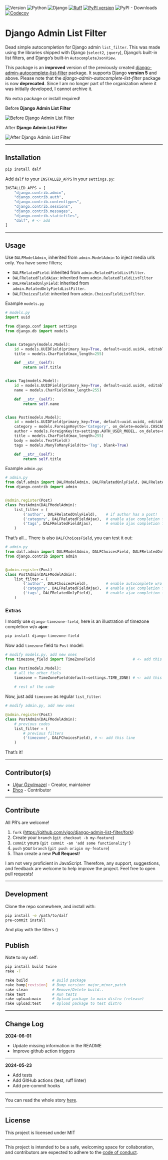 ![Version](https://img.shields.io/badge/version-0.1.0-orange.svg?style=for-the-badge&logo=semver)
![Python](https://img.shields.io/badge/python-3.11+-green.svg?style=for-the-badge&logo=python)
![Django](https://img.shields.io/badge/django-5.0.2-green.svg?style=for-the-badge&logo=django)
[![Ruff](https://img.shields.io/endpoint?style=for-the-badge&url=https://raw.githubusercontent.com/astral-sh/ruff/main/assets/badge/v2.json)](https://github.com/astral-sh/ruff)
[![PyPI version](https://img.shields.io/pypi/v/dalf.svg?style=for-the-badge&logo=pypi)](https://pypi.org/project/dalf/)
![PyPI - Downloads](https://img.shields.io/pypi/dm/dalf?style=for-the-badge&logo=pypi)
[![Codecov](https://img.shields.io/codecov/c/github/vigo/django-admin-list-filter?token=6JRNSB6WN1&style=for-the-badge&logo=codecov)](https://codecov.io/gh/vigo/django-admin-list-filter)


# Django Admin List Filter

Dead simple autocompletion for Django admin `list_filter`. This was made using
the libraries shipped with Django (`select2`, `jquery`), Django’s built-in
list filters, and Django’s built-in `AutocompleteJsonView`.

This package is an **improved** version of the previously created 
[django-admin-autocomplete-list-filter][1] package. It supports Django **version 5** and 
above. Please note that the *django-admin-autocomplete-list-filter* package is 
now **deprecated**. Since I am no longer part of the organization where it was 
initially developed, I cannot archive it.

No extra package or install required!

Before **Django Admin List Filter**

![Before Django Admin List Filter](screens/before-dalf.gif)

After **Django Admin List Filter**

![After Django Admin List Filter](screens/after-dalf.gif?1)

---

## Installation

```bash
pip install dalf
```

Add `dalf` to your `INSTALLED_APPS` in your `settings.py`:

```python
INSTALLED_APPS = [
    "django.contrib.admin",
    "django.contrib.auth",
    "django.contrib.contenttypes",
    "django.contrib.sessions",
    "django.contrib.messages",
    "django.contrib.staticfiles",
    "dalf", # <- add
]
```

---

## Usage

Use `DALFModelAdmin`, inherited from `admin.ModelAdmin` to inject media urls only.
You have some filters;

- `DALFRelatedField`: inherited from `admin.RelatedFieldListFilter`.
- `DALFRelatedFieldAjax`: inherited from `admin.RelatedFieldListFilter`
- `DALFRelatedOnlyField`: inherited from `admin.RelatedOnlyFieldListFilter`.
- `DALFChoicesField`: inherited from `admin.ChoicesFieldListFilter`.

Example `models.py`

```python
# models.py
import uuid

from django.conf import settings
from django.db import models


class Category(models.Model):
    id = models.UUIDField(primary_key=True, default=uuid.uuid4, editable=False)
    title = models.CharField(max_length=255)

    def __str__(self):
        return self.title


class Tag(models.Model):
    id = models.UUIDField(primary_key=True, default=uuid.uuid4, editable=False)
    name = models.CharField(max_length=255)

    def __str__(self):
        return self.name


class Post(models.Model):
    id = models.UUIDField(primary_key=True, default=uuid.uuid4, editable=False)
    category = models.ForeignKey(to='Category', on_delete=models.CASCADE, related_name='posts')
    author = models.ForeignKey(to=settings.AUTH_USER_MODEL, on_delete=models.CASCADE, related_name='posts')
    title = models.CharField(max_length=255)
    body = models.TextField()
    tags = models.ManyToManyField(to='Tag', blank=True)

    def __str__(self):
        return self.title
```

Example `admin.py`:

```python
# admin.py
from dalf.admin import DALFModelAdmin, DALFRelatedOnlyField, DALFRelatedFieldAjax
from django.contrib import admin


@admin.register(Post)
class PostAdmin(DALFModelAdmin):
    list_filter = (
        ('author', DALFRelatedOnlyField),    # if author has a post!
        ('category', DALFRelatedFieldAjax),  # enable ajax completion for category field (FK)
        ('tags', DALFRelatedFieldAjax),      # enable ajax completion for tags field (M2M)
    )
```

That’s all... There is also `DALFChoicesField`, you can test it out:

```python
# admin.py
from dalf.admin import DALFModelAdmin, DALFChoicesField, DALFRelatedOnlyField, DALFRelatedFieldAjax
from django.contrib import admin


@admin.register(Post)
class PostAdmin(DALFModelAdmin):
    list_filter = (
        ('author', DALFChoicesField),        # enable autocomplete w/o ajax (FK)
        ('category', DALFRelatedFieldAjax),  # enable ajax completion for category field (FK)
        ('tags', DALFRelatedOnlyField),      # enable ajax completion for tags field (M2M) if posts has any tag!
    )
```

### Extras

I mostly use `django-timezone-field`, here is an illustration of timezone
completion w/o **ajax**:

```bash
pip install django-timezone-field
```

Now add `timezone` field to `Post` model:

```python
# modify models.py, add new ones
from timezone_field import TimeZoneField                 # <- add this line

class Post(models.Model):
    # all the other fiels
    timezone = TimeZoneField(default=settings.TIME_ZONE) # <- add this line
    
    # rest of the code
```

Now, just add `timezone` as regular `list_filter`:

```python
# modify admin.py, add new ones

@admin.register(Post)
class PostAdmin(DALFModelAdmin):
    # previous codes
    list_filter = (
        # previous filters
        ('timezone', DALFChoicesField), # <- add this line
    )
```

That’s it!

---

## Contributor(s)

* [Uğur Özyılmazel](https://github.com/vigo) - Creator, maintainer
* [Ehco](https://github.com/Ehco1996) - Contributor

---

## Contribute

All PR’s are welcome!

1. `fork` (https://github.com/vigo/django-admin-list-filter/fork)
1. Create your `branch` (`git checkout -b my-feature`)
1. `commit` yours (`git commit -am 'add some functionality'`)
1. `push` your `branch` (`git push origin my-feature`)
1. Than create a new **Pull Request**!

I am not very proficient in JavaScript. Therefore, any support, suggestions,
and feedback are welcome to help improve the project. Feel free to open
pull requests!

---

## Development

Clone the repo somewhere, and install with:

```bash
pip install -e /path/to/dalf
pre-commit install
```

And play with the filters :)

## Publish

Note to my self:

```bash
pip install build twine
rake -T

rake build           # Build package
rake bump[revision]  # Bump version: major,minor,patch
rake clean           # Remove/Delete build..
rake test            # Run tests
rake upload:main     # Upload package to main distro (release)
rake upload:test     # Upload package to test distro
```

---

## Change Log

**2024-06-01**

- Update missing information in the README
- Improve github action triggers

---

**2024-05-23**

- Add tests
- Add GitHub actions (test, ruff linter)
- Add pre-commit hooks

---

You can read the whole story [here][changelog].

---

## License

This project is licensed under MIT

---

This project is intended to be a safe, welcoming space for collaboration, and
contributors are expected to adhere to the [code of conduct][coc].

[1]: https://github.com/demiroren-teknoloji/django-admin-autocomplete-list-filter "Deprecated, old package"
[coc]: https://github.com/vigo/django-admin-list-filter/blob/main/CODE_OF_CONDUCT.md
[changelog]: https://github.com/vigo/django-admin-list-filter/blob/main/CHANGELOG.md
